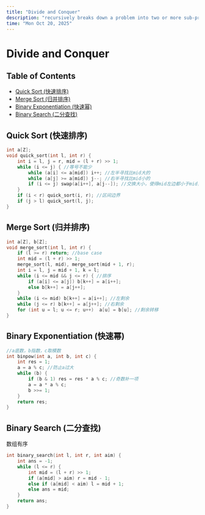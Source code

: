 ```yaml
---
title: "Divide and Conquer"
description: "recursively breaks down a problem into two or more sub-problems of the same or related type, until these become simple enough to be solved directly."
time: "Mon Oct 20, 2025"
---
```


# Divide and Conquer

## Table of Contents

- [Quick Sort (快速排序)](#quick-sort-快速排序)
- [Merge Sort (归并排序)](#merge-sort-归并排序)
- [Binary Exponentiation (快速幂)](#binary-exponentiation-快速幂)
- [Binary Search (二分查找)](#binary-search-二分查找)

## Quick Sort (快速排序)

```cpp
int a[Z];
void quick_sort(int l, int r) {
    int i = l, j = r, mid = (l + r) >> 1;
    while (i <= j) { //等号不能少
        while (a[i] <= a[mid]) i++; //左半寻找比mid大的
        while (a[j] >= a[mid]) j--; //右半寻找比mid小的
        if (i <= j) swap(a[i++], a[j--]); //交换大小，使得mid左边都小于mid，右边都大于mid
    }
    if (i < r) quick_sort(i, r); //区间边界
    if (j > l) quick_sort(l, j);
}
```

## Merge Sort (归并排序)

```cpp
int a[Z], b[Z];
void merge_sort(int l, int r) {
    if (l >= r) return; //base case
    int mid = (l + r) >> 1;
    merge_sort(l, mid), merge_sort(mid + 1, r);
    int i = l, j = mid + 1, k = l;
    while (i <= mid && j <= r) { //排序
        if (a[i] <= a[j]) b[k++] = a[i++];
        else b[k++] = a[j++];
    }
    while (i <= mid) b[k++] = a[i++]; //左剩余
    while (j <= r) b[k++] = a[j++]; //右剩余
    for (int u = l; u <= r; u++)  a[u] = b[u]; //剩余转移
}
```

## Binary Exponentiation (快速幂)

```cpp
//a底数，b指数，c取模数
int binpow(int a, int b, int c) {
    int res = 1;
    a = a % c; //防止a过大
    while (b) {
        if (b & 1) res = res * a % c; //奇数补一项
        a = a * a % c;
        b >>= 1;
    }
    return res;
}
```

## Binary Search (二分查找)

数组有序

```cpp
int binary_search(int l, int r, int aim) {
    int ans = -1;
    while (l <= r) {
        int mid = (l + r) >> 1;
        if (a[mid] > aim) r = mid - 1;
        else if (a[mid] < aim) l = mid + 1;
        else ans = mid;
    }
    return ans;
}
```
